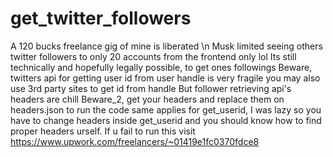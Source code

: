 # get_twitter_followers
A 120 bucks freelance gig of mine is liberated \n
Musk limited seeing others twitter followers to only 20 accounts from the frontend only lol
Its still technically and hopefully legally possible, to get ones followings
Beware, twitters api for getting user id from user handle is very fragile you may also use 3rd party sites to get id from handle
But follower retrieving api's headers are chill
Beware_2, get your headers and replace them on headers.json to run the code same applies for get_userid,
I was lazy so you have to change headers inside get_userid and you should know how to find proper headers urself.
If u fail to run this visit https://www.upwork.com/freelancers/~01419e1fc0370fdce8

